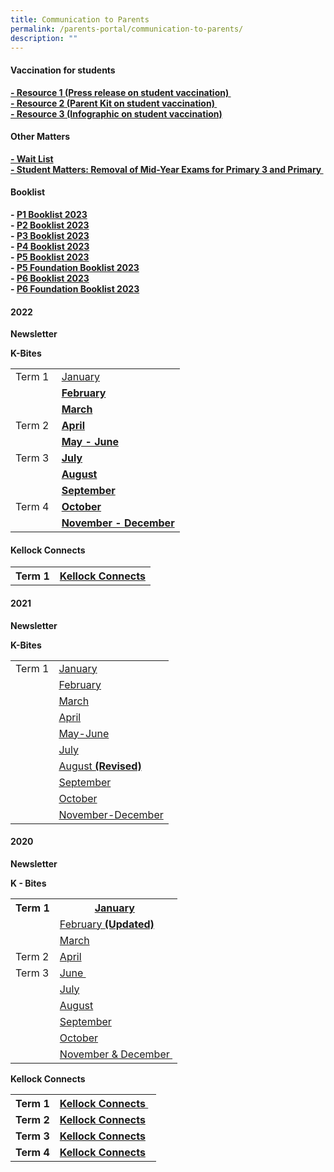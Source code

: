 ```yaml
---
title: Communication to Parents
permalink: /parents-portal/communication-to-parents/
description: ""
---
```

<h4><strong>Vaccination for students</strong></h4>
<p><strong><a href="/files/Resource%201%20Press%20Release%20on%20Vaccination%20Exercise%20for%20Students.pdf" target="_blank" rel="noopener">- Resource 1 (Press release on student vaccination)&nbsp;</a><br /><a href="/files/Resource%202%20Parent%20Kit%20on%20Student%20Vaccination%20Exercise.pdf" target="">- Resource 2 (Parent Kit on student vaccination)&nbsp;</a><br /><a href="/files/Resource%203%20One%20page%20Infographic%20on%20Student%20Vaccination%20Exercise.pdf" target="">- Resource 3 (Infographic on student vaccination)</a></strong></p>
<h4><strong>Other Matters</strong></h4>
<p><strong><a href="/files/Wait%20LIst.pdf" target="_blank" rel="noopener">- Wait List</a><br /><a href="/chijkellock/student-matters" target="_blank" rel="noopener">- Student Matters: Removal of Mid-Year Exams for Primary 3 and Primary&nbsp;</a></strong></p>
<h4><strong>Booklist</strong></h4>
<p><strong>-&nbsp;<a href="/files/CKLK%20NEW%20P1%20BOOKLIST.pdf" target="">P1 Booklist 2023</a><br />-&nbsp;<a href="/files/CKLK%20P2%20BOOKLIST%202023.pdf" target="_blank" rel="noopener">P2 Booklist 2023</a><br />-&nbsp;<a href="/files/P3%20BOOKLIST%202023.pdf" target="_blank" rel="noopener">P3 Booklist 2023</a><br />-&nbsp;<a href="/files/P4%20BOOKLIST%202023.pdf" target="">P4 Booklist 2023</a><br />-&nbsp;<a href="/files/P5%20BOOKLIST%202023.pdf" target="">P5 Booklist 2023</a><br />-&nbsp;<a href="/files/P5%20(FDN)%20BOOKLIST%202023.pdf" target="_blank" rel="noopener">P5 Foundation Booklist 2023</a><br />-&nbsp;<a href="/files/P6%20BOOKLIST%202023.pdf" target="_blank" rel="noopener">P6 Booklist 2023</a><br />-&nbsp;<a href="/files/P6%20(FDN)%20P6%20BOOKLIST%202023.pdf" target="_blank" rel="noopener">P6 Foundation Booklist 2023</a></strong></p>
<h4><strong>2022</strong></h4>
<p><strong>Newsletter</strong></p>
<p><strong>K-Bites</strong></p>
<table>
<tbody>
<tr>
<td>Term 1</td>
<td><a href="/files/Kbites%20Jan%202022.pdf" target="">January</a></td>
</tr>
<tr>
<td>&nbsp;</td>
<td><a href="/files/Kbites%20FEB%202022.pdf" target="_blank" rel="noopener"><strong>February</strong></a></td>
</tr>
<tr>
<td>&nbsp;</td>
<td><a href="/files/Kbites%20MAR%202022.pdf" target=""><strong>March</strong></a></td>
</tr>
<tr>
<td>Term 2</td>
<td><a href="/files/Kbites%20APR%202022_updated%20on%2029%20Mar.pdf" target=""><strong>April</strong></a></td>
</tr>
<tr>
<td>&nbsp;</td>
<td><a href="/files/Kbites%20MAY%20%20JUN%202022_updated%20on%2027%20Apr.pdf" target=""><strong>May - June</strong></a></td>
</tr>
<tr>
<td>Term 3</td>
<td><a href="/files/Kbites%20JUL%202022_updated%20on%2029%20June_FINAL.pdf" target="_blank" rel="noopener"><strong>July</strong></a></td>
</tr>
<tr>
<td>&nbsp;</td>
<td><a href="/files/Kbites%20AUG%202022_updated%20on%2028Jul_FINAL.pdf" target="_blank" rel="noopener"><strong>August</strong></a></td>
</tr>
<tr>
<td>&nbsp;</td>
<td><a href="/files/Kbites%20SEP%202022_updated%20on%2030%20Aug_FINAL.pdf" target="_blank" rel="noopener"><strong>September</strong></a></td>
</tr>
<tr>
<td>Term 4&nbsp;</td>
<td><a href="/files/Kbites%20Oct%202022_updated%20on%2030%20Sep%201.pdf" target="_blank" rel="noopener"><strong>October</strong></a></td>
</tr>
<tr>
<td>&nbsp;</td>
<td><a href="/files/Kbites%20NOVDEC%202022_updated%20on%2028%20Oct%20v2.pdf" target="_blank" rel="noopener"><strong>November - December</strong></a></td>
</tr>
</tbody>
</table>
<h4><strong>Kellock Connects</strong></h4>
<table>
<tbody>
<tr>
<th>Term 1</th>
<th><a href="/files/KCONNECTS%202022%20Issue%201%202.pdf" target="_blank" rel="noopener">Kellock Connects</a></th>
</tr>
</tbody>
</table>
<h4><strong>2021</strong></h4>
<p><strong>Newsletter</strong></p>
<p><strong>K-Bites</strong></p>
<table>
<tbody>
<tr>
<td>Term 1</td>
<td><a href="https://chijkellock.moe.edu.sg/qql/slot/u520/Parents%20Portal/Communication%20to%20Parents/2021/Kbites%20Jan%202021.pdf">January</a>&nbsp;</td>
</tr>
<tr>
<td>&nbsp;</td>
<td><a href="https://chijkellock.moe.edu.sg/qql/slot/u520/Parents%20Portal/2021/Kbites%20Feb%202021_updated%20on%2028Jan_Final.pdf" target="">February</a></td>
</tr>
<tr>
<td>&nbsp;</td>
<td><a href="https://chijkellock.moe.edu.sg/qql/slot/u520/Ravathy/March.pdf" target="">March</a></td>
</tr>
<tr>
<td>&nbsp;</td>
<td><a href="https://chijkellock.moe.edu.sg/qql/slot/u520/Ravathy/April.pdf" target="">April</a></td>
</tr>
<tr>
<td>&nbsp;</td>
<td><a href="https://chijkellock.moe.edu.sg/qql/slot/u520/Parents%20Portal/2021/Kbites%20May-June2021_Final.pdf" target="">May-June</a></td>
</tr>
<tr>
<td>&nbsp;</td>
<td><a href="https://chijkellock.moe.edu.sg/qql/slot/u520/Parents%20Portal/2021/Kbites%20July.pdf" target="">July</a></td>
</tr>
<tr>
<td>&nbsp;</td>
<td><a href="https://chijkellock.moe.edu.sg/qql/slot/u520/Parents%20Portal/2021/Kbites%20August%202021_updated%20on%2030July.pdf" target="">August&nbsp;<strong>(Revised)</strong></a></td>
</tr>
<tr>
<td>&nbsp;</td>
<td><a href="https://chijkellock.moe.edu.sg/qql/slot/u520/Parents%20Portal/2021/Kbites%20September%202021_edited%20on%2031%20Aug.pdf" target="">September</a></td>
</tr>
<tr>
<td>&nbsp;</td>
<td><a href="https://chijkellock.moe.edu.sg/qql/slot/u520/Parents%20Portal/Communication%20to%20Parents/2021/Kbites%20October%202021_updated_29Sep.pdf" target="">October</a></td>
</tr>
<tr>
<td>&nbsp;</td>
<td><a href="https://chijkellock.moe.edu.sg/qql/slot/u520/Parents%20Portal/2021/Kbites%20NovDec%202021%201.pdf" target="">November-December</a></td>
</tr>
</tbody>
</table>
<h4><strong>2020</strong></h4>
<div>
<p><strong>Newsletter</strong></p>
</div>
<div>
<p><strong>K - Bites</strong></p>
</div>
<table>
<tbody>
<tr>
<th>Term 1</th>
<th><a href="https://chijkellock.moe.edu.sg/qql/slot/u520/Parents%20Portal/2020/Kbites%20January%202020.pdf">January</a>&nbsp;</th>
</tr>
<tr>
<td>&nbsp;</td>
<td><a href="https://chijkellock.moe.edu.sg/qql/slot/u520/Parents%20Portal/2020/Updated_Kbites%20February%202020.pdf">February&nbsp;<strong>(Updated)</strong></a>&nbsp;</td>
</tr>
<tr>
<td>&nbsp;</td>
<td><a href="https://chijkellock.moe.edu.sg/qql/slot/u520/Parents%20Portal/2020/Kbites%20March%202020.pdf">March</a></td>
</tr>
<tr>
<td>Term 2</td>
<td><a href="https://chijkellock.moe.edu.sg/qql/slot/u520/Parents%20Portal/2020/Kbites%20April%202020.pdf">April</a></td>
</tr>
<tr>
<td>Term 3</td>
<td><a href="https://chijkellock.moe.edu.sg/qql/slot/u520/Parents%20Portal/2020/Kbites%20June%202020.pdf">June&nbsp;</a></td>
</tr>
<tr>
<td>&nbsp;</td>
<td><a href="https://chijkellock.moe.edu.sg/qql/slot/u520/Parents%20Portal/2020/Kbites%20July%202020.pdf">July</a></td>
</tr>
<tr>
<td>&nbsp;</td>
<td><a href="https://chijkellock.moe.edu.sg/qql/slot/u520/Parents%20Portal/2020/Kbites%20August%202020.pdf">August</a></td>
</tr>
<tr>
<td>&nbsp;</td>
<td><a href="https://chijkellock.moe.edu.sg/qql/slot/u520/Parents%20Portal/2020/Kbites%20September%202020_31%20Aug_Final.pdf">September</a></td>
</tr>
<tr>
<td>&nbsp;</td>
<td><a href="https://chijkellock.moe.edu.sg/qql/slot/u520/Parents%20Portal/2020/Kbites%20October%202020.pdf">October</a></td>
</tr>
<tr>
<td>&nbsp;</td>
<td><a href="https://chijkellock.moe.edu.sg/qql/slot/u520/Parents%20Portal/2020/Kbites%20November%20&amp;%20December%202020%20(1).pdf">November &amp; December&nbsp;</a></td>
</tr>
</tbody>
</table>
<p><strong>Kellock Connects</strong></p>
<table>
<tbody>
<tr>
<th>Term 1</th>
<th><a href="https://chijkellock.moe.edu.sg/qql/slot/u520/Parents%20Portal/2020/K-Connects%20Draft%207.pdf">Kellock Connects&nbsp;</a>&nbsp;</th>
</tr>
<tr>
<td><strong>Term 2</strong></td>
<td><a href="https://chijkellock.moe.edu.sg/qql/slot/u520/Parents%20Portal/2020/K-Connects%20Issue%202.pdf"><strong>Kellock Connects</strong></a></td>
</tr>
<tr>
<td><strong>Term 3</strong></td>
<td><a href="https://chijkellock.moe.edu.sg/qql/slot/u520/Parents%20Portal/2020/K-Connects%20Issue%203%20Final.pdf"><strong>Kellock Connects</strong></a></td>
</tr>
<tr>
<td><strong>Term 4</strong></td>
<td><a href="https://chijkellock.moe.edu.sg/qql/slot/u520/Parents%20Portal/2020/K-Connects%20Issue%204-compressed.pdf"><strong>Kellock Connects</strong></a></td>
</tr>
</tbody>
</table>